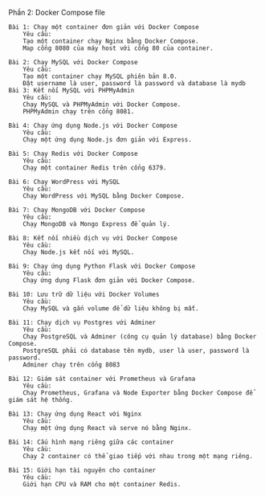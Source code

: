 Phần 2:	Docker Compose file		

	Bài 1: Chạy một container đơn giản với Docker Compose		
		Yêu cầu:	
		Tạo một container chạy Nginx bằng Docker Compose.	
		Map cổng 8080 của máy host với cổng 80 của container.	
			
	Bài 2: Chạy MySQL với Docker Compose		
		Yêu cầu:	
		Tạo một container chạy MySQL phiên bản 8.0.	
		Đặt username là user, password là password và database là mydb	
  	Bài 3: Kết nối MySQL với PHPMyAdmin		
		Yêu cầu:	
		Chạy MySQL và PHPMyAdmin với Docker Compose.	
		PHPMyAdmin chạy trên cổng 8081.	
			
	Bài 4: Chạy ứng dụng Node.js với Docker Compose		
		Yêu cầu:	
		Chạy một ứng dụng Node.js đơn giản với Express.	
			
	Bài 5: Chạy Redis với Docker Compose		
		Yêu cầu:	
		Chạy một container Redis trên cổng 6379.	
			
	Bài 6: Chạy WordPress với MySQL		
		Yêu cầu:	
		Chạy WordPress với MySQL bằng Docker Compose.	
			
	Bài 7: Chạy MongoDB với Docker Compose		
		Yêu cầu:	
		Chạy MongoDB và Mongo Express để quản lý.	
			
	Bài 8: Kết nối nhiều dịch vụ với Docker Compose		
		Yêu cầu:	
		Chạy Node.js kết nối với MySQL.	
			
	Bài 9: Chạy ứng dụng Python Flask với Docker Compose		
		Yêu cầu:	
		Chạy ứng dụng Flask đơn giản với Docker Compose.	
			
	Bài 10: Lưu trữ dữ liệu với Docker Volumes		
		Yêu cầu:	
		Chạy MySQL và gắn volume để dữ liệu không bị mất.	
			
	Bài 11: Chạy dịch vụ Postgres với Adminer		
		Yêu cầu:	
		Chạy PostgreSQL và Adminer (công cụ quản lý database) bằng Docker Compose.	
		PostgreSQL phải có database tên mydb, user là user, password là password.	
		Adminer chạy trên cổng 8083	
			
	Bài 12: Giám sát container với Prometheus và Grafana		
		Yêu cầu:	
		Chạy Prometheus, Grafana và Node Exporter bằng Docker Compose để giám sát hệ thống.	
			
	Bài 13: Chạy ứng dụng React với Nginx		
		Yêu cầu:	
		Chạy một ứng dụng React và serve nó bằng Nginx.	
			
	Bài 14: Cấu hình mạng riêng giữa các container		
		Yêu cầu:	
		Chạy 2 container có thể giao tiếp với nhau trong một mạng riêng.	

	Bài 15: Giới hạn tài nguyên cho container		
		Yêu cầu:	
		Giới hạn CPU và RAM cho một container Redis.	
